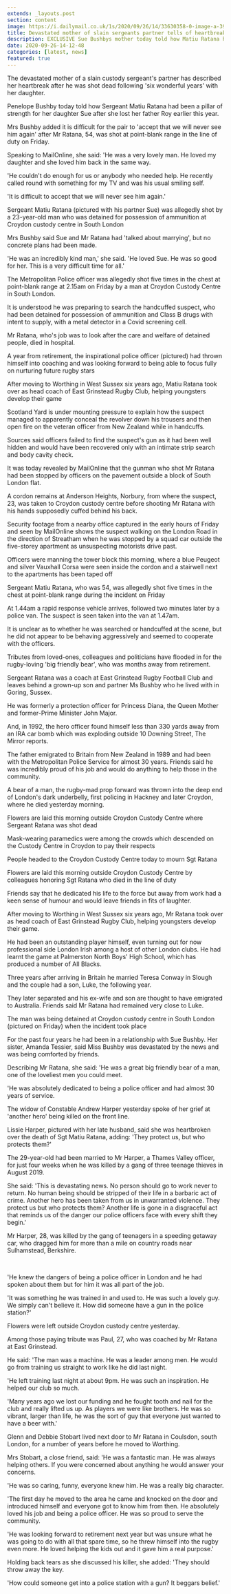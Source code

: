 ```yaml
---
extends: _layouts.post
section: content
image: https://i.dailymail.co.uk/1s/2020/09/26/14/33630358-0-image-a-39_1601125340414.jpg 
title: Devastated mother of slain sergeants partner tells of heartbreak after he was shot dead 
description: EXCLUSIVE Sue Bushbys mother today told how Matiu Ratana had been a pillar of strength for her daughter after she lost her father Roy earlier this year. 
date: 2020-09-26-14-12-48 
categories: [latest, news] 
featured: true 
--- 
```

The devastated mother of a slain custody sergeant's partner has described her heartbreak after he was shot dead following 'six wonderful years' with her daughter.   

Penelope Bushby today told how Sergeant Matiu Ratana had been a pillar of strength for her daughter Sue after she lost her father Roy earlier this year. 

Mrs Bushby added it is difficult for the pair to 'accept that we will never see him again' after Mr Ratana, 54, was shot at point-blank range in the line of duty on Friday. 

Speaking to MailOnline, she said: 'He was a very lovely man. He loved my daughter and she loved him back in the same way.

'He couldn't do enough for us or anybody who needed help. He recently called round with something for my TV and was his usual smiling self. 

'It is difficult to accept that we will never see him again.' 

Sergeant Matiu Ratana (pictured with his partner Sue) was allegedly shot by a 23-year-old man who was detained for possession of ammunition at Croydon custody centre in South London

Mrs Bushby said Sue and Mr Ratana had 'talked about marrying', but no concrete plans had been made.

'He was an incredibly kind man,' she said. 'He loved Sue. He was so good for her. This is a very difficult time for all.' 

The Metropolitan Police officer was allegedly shot five times in the chest at point-blank range at 2.15am on Friday by a man at Croydon Custody Centre in South London. 

It is understood he was preparing to search the handcuffed suspect, who had been detained for possession of ammunition and Class B drugs with intent to supply, with a metal detector in a Covid screening cell.    

Mr Ratana, who's job was to look after the care and welfare of detained people, died in hospital. 

A year from retirement, the inspirational police officer (pictured) had thrown himself into coaching and was looking forward to being able to focus fully on nurturing future rugby stars

After moving to Worthing in West Sussex six years ago, Matiu Ratana took over as head coach of East Grinstead Rugby Club, helping youngsters develop their game

Scotland Yard is under mounting pressure to explain how the suspect managed to apparently conceal the revolver down his trousers and then open fire on the veteran officer from New Zealand while in handcuffs.

Sources said officers failed to find the suspect's gun as it had been well hidden and would have been recovered only with an intimate strip search and body cavity check. 

It was today revealed by MailOnline that the gunman who shot Mr Ratana had been stopped by officers on the pavement outside a block of South London flat.

A cordon remains at Anderson Heights, Norbury, from where the suspect, 23, was taken to Croydon custody centre before shooting Mr Ratana with his hands supposedly cuffed behind his back.

Security footage from a nearby office captured in the early hours of Friday and seen by MailOnline shows the suspect walking on the London Road in the direction of Streatham when he was stopped by a squad car outside the five-storey apartment as unsuspecting motorists drive past.

Officers were manning the tower block this morning, where a blue Peugeot and silver Vauxhall Corsa were seen inside the cordon and a stairwell next to the apartments has been taped off

Sergeant Matiu Ratana, who was 54, was allegedly shot five times in the chest at point-blank range during the incident on Friday

At 1.44am a rapid response vehicle arrives, followed two minutes later by a police van. The suspect is seen taken into the van at 1.47am.

It is unclear as to whether he was searched or handcuffed at the scene, but he did not appear to be behaving aggressively and seemed to cooperate with the officers. 

Tributes from loved-ones, colleagues and politicians have flooded in for the rugby-loving 'big friendly bear', who was months away from retirement.

Sergeant Ratana was a coach at East Grinstead Rugby Football Club and leaves behind a grown-up son and partner Ms Bushby who he lived with in Goring, Sussex.    

He was formerly a protection officer for Princess Diana, the Queen Mother and former-Prime Minister John Major.

And, in 1992, the hero officer found himself less than 330 yards away from an IRA car bomb which was exploding outside 10 Downing Street, The Mirror reports.

The father emigrated to Britain from New Zealand in 1989 and had been with the Metropolitan Police Service for almost 30 years. Friends said he was incredibly proud of his job and would do anything to help those in the community.

A bear of a man, the rugby-mad prop forward was thrown into the deep end of London's dark underbelly, first policing in Hackney and later Croydon, where he died yesterday morning. 

Flowers are laid this morning outside Croydon Custody Centre where Sergeant Ratana was shot dead

Mask-wearing paramedics were among the crowds which descended on the Custody Centre in Croydon to pay their respects

People headed to the Croydon Custody Centre today to mourn Sgt Ratana 

Flowers are laid this morning outside Croydon Custody Centre by colleagues honoring Sgt Ratana who died in the line of duty 



Friends say that he dedicated his life to the force but away from work had a keen sense of humour and would leave friends in fits of laughter. 

After moving to Worthing in West Sussex six years ago, Mr Ratana took over as head coach of East Grinstead Rugby Club, helping youngsters develop their game.

He had been an outstanding player himself, even turning out for now professional side London Irish among a host of other London clubs. He had learnt the game at Palmerston North Boys' High School, which has produced a number of All Blacks.

Three years after arriving in Britain he married Teresa Conway in Slough and the couple had a son, Luke, the following year.

They later separated and his ex-wife and son are thought to have emigrated to Australia. Friends said Mr Ratana had remained very close to Luke.

The man was being detained at Croydon custody centre in South London (pictured on Friday) when the incident took place



For the past four years he had been in a relationship with Sue Bushby. Her sister, Amanda Tessier, said Miss Bushby was devastated by the news and was being comforted by friends.

Describing Mr Ratana, she said: 'He was a great big friendly bear of a man, one of the loveliest men you could meet.

'He was absolutely dedicated to being a police officer and had almost 30 years of service.

The widow of Constable Andrew Harper yesterday spoke of her grief at 'another hero' being killed on the front line.

Lissie Harper, pictured with her late husband, said she was heartbroken over the death of Sgt Matiu Ratana, adding: 'They protect us, but who protects them?'

The 29-year-old had been married to Mr Harper, a Thames Valley officer, for just four weeks when he was killed by a gang of three teenage thieves in August 2019.

She said: 'This is devastating news. No person should go to work never to return. No human being should be stripped of their life in a barbaric act of crime. Another hero has been taken from us in unwarranted violence. They protect us but who protects them? Another life is gone in a disgraceful act that reminds us of the danger our police officers face with every shift they begin.'

Mr Harper, 28, was killed by the gang of teenagers in a speeding getaway car, who dragged him for more than a mile on country roads near Sulhamstead, Berkshire.

 

'He knew the dangers of being a police officer in London and he had spoken about them but for him it was all part of the job.

'It was something he was trained in and used to. He was such a lovely guy. We simply can't believe it. How did someone have a gun in the police station?'

Flowers were left outside Croydon custody centre yesterday.

Among those paying tribute was Paul, 27, who was coached by Mr Ratana at East Grinstead.

He said: 'The man was a machine. He was a leader among men. He would go from training us straight to work like he did last night.

'He left training last night at about 9pm. He was such an inspiration. He helped our club so much.

'Many years ago we lost our funding and he fought tooth and nail for the club and really lifted us up. As players we were like brothers. He was so vibrant, larger than life, he was the sort of guy that everyone just wanted to have a beer with.'

Glenn and Debbie Stobart lived next door to Mr Ratana in Coulsdon, south London, for a number of years before he moved to Worthing.

Mrs Stobart, a close friend, said: 'He was a fantastic man. He was always helping others. If you were concerned about anything he would answer your concerns.

'He was so caring, funny, everyone knew him. He was a really big character.

'The first day he moved to the area he came and knocked on the door and introduced himself and everyone got to know him from then. He absolutely loved his job and being a police officer. He was so proud to serve the community.

'He was looking forward to retirement next year but was unsure what he was going to do with all that spare time, so he threw himself into the rugby even more. He loved helping the kids out and it gave him a real purpose.'

Holding back tears as she discussed his killer, she added: 'They should throw away the key.

'How could someone get into a police station with a gun? It beggars belief.' 

